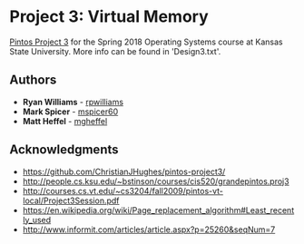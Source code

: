 # Project 3: Virtual Memory

[Pintos Project 3](https://web.stanford.edu/class/cs140/projects/pintos/pintos_4.html) for the Spring 2018 Operating Systems course
at Kansas State University. More info can be found in 'Design3.txt'.

## Authors

* **Ryan Williams** - [rpwilliams](https://github.com/rpwilliams)
* **Mark Spicer** - [mspicer60](https://github.com/mspicer60)
* **Matt Heffel** - [mgheffel](https://github.com/mgheffel)

## Acknowledgments

* https://github.com/ChristianJHughes/pintos-project3/
* http://people.cs.ksu.edu/~bstinson/courses/cis520/grandepintos.proj3
* http://courses.cs.vt.edu/~cs3204/fall2009/pintos-vt-local/Project3Session.pdf
* https://en.wikipedia.org/wiki/Page_replacement_algorithm#Least_recently_used
* http://www.informit.com/articles/article.aspx?p=25260&seqNum=7
